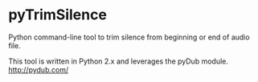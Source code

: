 # pyTrimSilence
Python command-line tool to trim silence from beginning or end of audio file.

This tool is written in Python 2.x and leverages the pyDub module.  http://pydub.com/
